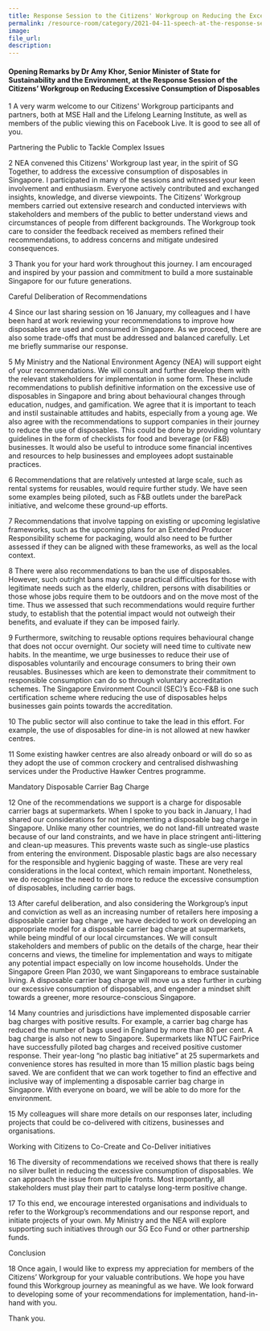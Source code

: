 ```yaml
---
title: Response Session to the Citizens' Workgroup on Reducing the Excessive Consumption of Disposables
permalink: /resource-room/category/2021-04-11-speech-at-the-response-session-to-the-citizens-workgroup-on-reducing-the-excessive-consumption-of-disposables
image:
file_url:
description:
---
```


#### Opening Remarks by Dr Amy Khor, Senior Minister of State for Sustainability and the Environment, at the Response Session of the Citizens’ Workgroup on Reducing Excessive Consumption of Disposables   

1 A very warm welcome to our Citizens' Workgroup participants and partners, both at MSE Hall and the Lifelong Learning Institute, as well as members of the public viewing this on Facebook Live. It is good to see all of you.  
 
Partnering the Public to Tackle Complex Issues  
 
2 NEA convened this Citizens' Workgroup last year, in the spirit of SG Together, to address the excessive consumption of disposables in Singapore. I participated in many of the sessions and witnessed your keen involvement and enthusiasm. Everyone actively contributed and exchanged insights, knowledge, and diverse viewpoints. The Citizens’ Workgroup members carried out extensive research and conducted interviews with stakeholders and members of the public to better understand views and circumstances of people from different backgrounds. The Workgroup took care to consider the feedback received as members refined their recommendations, to address concerns and mitigate undesired consequences.  
 
3 Thank you for your hard work throughout this journey. I am encouraged and inspired by your passion and commitment to build a more sustainable Singapore for our future generations.  

Careful Deliberation of Recommendations  
 
4 Since our last sharing session on 16 January, my colleagues and I have been hard at work reviewing your recommendations to improve how disposables are used and consumed in Singapore. As we proceed, there are also some trade-offs that must be addressed and balanced carefully. Let me briefly summarise our response.  
 
5 My Ministry and the National Environment Agency (NEA) will support eight of your recommendations. We will consult and further develop them with the relevant stakeholders for implementation in some form. These include recommendations to publish definitive information on the excessive use of disposables in Singapore and bring about behavioural changes through education, nudges, and gamification. We agree that it is important to teach and instil sustainable attitudes and habits, especially from a young age. We also agree with the recommendations to support companies in their journey to reduce the use of disposables. This could be done by providing voluntary guidelines in the form of checklists for food and beverage (or F&B) businesses. It would also be useful to introduce some financial incentives and resources to help businesses and employees adopt sustainable practices.   

6 Recommendations that are relatively untested at large scale, such as rental systems for reusables, would require further study. We have seen some examples being piloted, such as F&B outlets under the barePack initiative, and welcome these ground-up efforts.   

7 Recommendations that involve tapping on existing or upcoming legislative frameworks, such as the upcoming plans for an Extended Producer Responsibility scheme for packaging, would also need to be further assessed if they can be aligned with these frameworks, as well as the local context.  

8 There were also recommendations to ban the use of disposables. However, such outright bans may cause practical difficulties for those with legitimate needs such as the elderly, children, persons with disabilities or those whose jobs require them to be outdoors and on the move most of the time. Thus we assessed that such recommendations would require further study, to establish that the potential impact would not outweigh their benefits, and evaluate if they can be imposed fairly.   

9 Furthermore, switching to reusable options requires behavioural change that does not occur overnight. Our society will need time to cultivate new habits. In the meantime, we urge businesses to reduce their use of disposables voluntarily and encourage consumers to bring their own reusables. Businesses which are keen to demonstrate their commitment to responsible consumption can do so through voluntary accreditation schemes. The Singapore Environment Council (SEC)’s Eco-F&B is one such certification scheme where reducing the use of disposables helps businesses gain points towards the accreditation.  

10 The public sector will also continue to take the lead in this effort. For example, the use of disposables for dine-in is not allowed at new hawker centres.   

11 Some existing hawker centres are also already onboard or will do so as they adopt the use of common crockery and centralised dishwashing services under the Productive Hawker Centres programme.  

Mandatory Disposable Carrier Bag Charge  

12 One of the recommendations we support is a  charge for disposable carrier bags at supermarkets. When I spoke to you back in January, I had shared our considerations for not implementing a disposable bag charge in Singapore. Unlike many other countries, we do not land-fill untreated waste because of our land constraints, and we have in place stringent anti-littering and clean-up measures. This prevents waste such as single-use plastics from entering the environment. Disposable plastic bags are also necessary for the responsible and hygienic bagging of waste. These are very real considerations in the local context, which remain important. Nonetheless, we do recognise the need to do more to reduce the excessive consumption of disposables, including carrier bags.  

13 After careful deliberation, and also considering the Workgroup’s input and conviction as well as an increasing number of retailers here imposing a  disposable carrier bag charge , we have decided to work on developing an appropriate model for a disposable carrier bag charge at supermarkets, while being mindful of our local circumstances. We will consult stakeholders and members of public on the details of the charge, hear their concerns and views, the timeline for implementation and ways to mitigate any potential impact especially on low income households. Under the Singapore Green Plan 2030, we want Singaporeans to embrace sustainable living. A disposable carrier bag charge will move us a step further in curbing our excessive consumption of disposables, and engender a mindset shift towards a greener, more resource-conscious Singapore.  

14 Many countries and jurisdictions have implemented disposable carrier bag charges with positive results. For example, a carrier bag charge has reduced the number of bags used in England by more than 80 per cent. A bag charge is also not new to Singapore. Supermarkets like NTUC FairPrice have successfully piloted bag charges and received positive customer response. Their year-long “no plastic bag initiative” at 25 supermarkets and convenience stores has resulted in more than 15 million plastic bags being saved. We are confident that we can work together to find an effective and inclusive way of implementing a disposable carrier bag charge in Singapore. With everyone on board, we will be able to do more for the environment.  

15 My colleagues will share more details on our responses later, including projects that could be co-delivered with citizens, businesses and organisations.  
 
Working with Citizens to Co-Create and Co-Deliver initiatives  
 
16 The diversity of recommendations we received shows that there is really no silver bullet in reducing the excessive consumption of disposables. We can approach the issue from multiple fronts. Most importantly, all stakeholders must play their part to catalyse long-term positive change.  

17 To this end, we encourage interested organisations and individuals to refer to the Workgroup’s recommendations and our response report, and initiate projects of your own. My Ministry and the NEA will explore supporting such initiatives through our SG Eco Fund or other partnership funds.   

Conclusion  
 
18 Once again, I would like to express my appreciation for members of the Citizens’ Workgroup for your valuable contributions. We hope you have found this Workgroup journey as meaningful as we have. We look forward to developing some of your recommendations for implementation, hand-in-hand with you.  
 
Thank you.  
 

